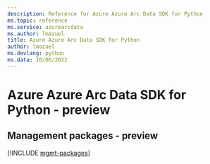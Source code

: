 ```yaml
---
description: Reference for Azure Azure Arc Data SDK for Python
ms.topic: reference
ms.service: azurearcdata
ms.author: lmazuel
title: Azure Azure Arc Data SDK for Python
author: lmazuel
ms.devlang: python
ms.data: 10/06/2022
---
```

# Azure Azure Arc Data SDK for Python - preview

## Management packages - preview
[!INCLUDE [mgmt-packages](azure-arc-data-mgmt-index.md)]